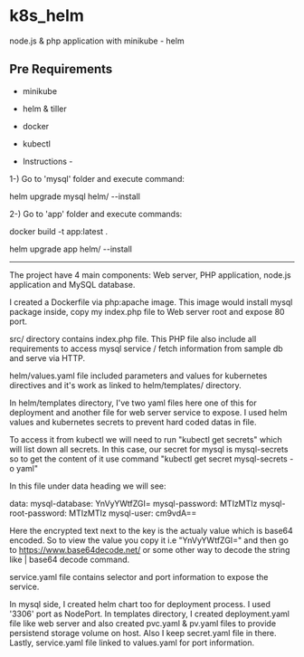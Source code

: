 # k8s_helm
node.js &amp; php application with minikube - helm

## Pre Requirements

- minikube
- helm & tiller
- docker
- kubectl

- Instructions -

1-) Go to 'mysql' folder and execute command:

helm upgrade mysql helm/ --install

2-) Go to 'app' folder and execute commands:

docker build -t app:latest .

helm upgrade app helm/ --install

---

The project have 4 main components: Web server, PHP application, node.js application and MySQL database.

I created a Dockerfile via php:apache image. This image would install mysql package inside, copy my index.php file to Web server root and expose 80 port.

src/ directory contains index.php file. This PHP file also include all requirements to access mysql service / fetch information from sample db and serve via HTTP.

helm/values.yaml file included parameters and values for kubernetes directives and it's work as linked to helm/templates/ directory.

In helm/templates directory, I've two yaml files here one of this for deployment and another file for web server service to expose. I used helm values and kubernetes secrets to prevent hard coded datas in file.

To access it from kubectl we will need to run "kubectl get secrets" which will list down all secrets. In this case, our secret for mysql is mysql-secrets so to get the content of it use command "kubectl get secret mysql-secrets -o yaml"

In this file under data heading we will see:

data:
mysql-database: YnVyYWtfZGI=
mysql-password: MTIzMTIz
mysql-root-password: MTIzMTIz
mysql-user: cm9vdA==

Here the encrypted text next to the key is the actualy value which is base64 encoded. So to view the value you copy it i.e "YnVyYWtfZGI=" and then go to https://www.base64decode.net/ or some other way to decode the string like | base64 decode command.

service.yaml file contains selector and port information to expose the service.

In mysql side, I created helm chart too for deployment process. I used '3306' port as NodePort. In templates directory, I created deployment.yaml file like web server and also created pvc.yaml & pv.yaml files to provide persistend storage volume on host. Also I keep secret.yaml file in there. Lastly, service.yaml file linked to values.yaml for port information.

